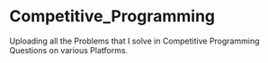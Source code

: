 # Competitive_Programming
Uploading all the Problems that I solve in Competitive Programming Questions on various Platforms.
